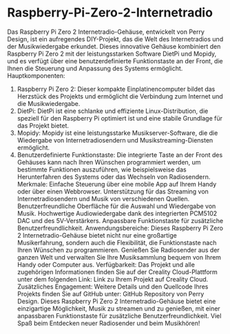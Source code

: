 # Raspberry-Pi-Zero-2-Internetradio

Das Raspberry Pi Zero 2 Internetradio-Gehäuse, entwickelt von Perry Design, ist ein aufregendes DIY-Projekt, das die Welt des Internetradios und der Musikwiedergabe erkundet. Dieses innovative Gehäuse kombiniert den Raspberry Pi Zero 2 mit der leistungsstarken Software DietPi und Mopidy, und es verfügt über eine benutzerdefinierte Funktionstaste an der Front, die Ihnen die Steuerung und Anpassung des Systems ermöglicht.
Hauptkomponenten:
1. Raspberry Pi Zero 2: Dieser kompakte Einplatinencomputer bildet das Herzstück des Projekts und ermöglicht die Verbindung zum Internet und die Musikwiedergabe.
2. DietPi: DietPi ist eine schlanke und effiziente Linux-Distribution, die speziell für den Raspberry Pi optimiert ist und eine stabile Grundlage für das Projekt bietet.
3. Mopidy: Mopidy ist eine leistungsstarke Musikserver-Software, die die Wiedergabe von Internetradiosendern und Musikstreaming-Diensten ermöglicht.
4. Benutzerdefinierte Funktionstaste: Die integrierte Taste an der Front des Gehäuses kann nach Ihren Wünschen programmiert werden, um bestimmte Funktionen auszuführen, wie beispielsweise das Herunterfahren des Systems oder das Wechseln von Radiosendern.
Merkmale:
Einfache Steuerung über eine mobile App auf Ihrem Handy oder über einen Webbrowser.
Unterstützung für das Streaming von Internetradiosendern und Musik von verschiedenen Quellen.
Benutzerfreundliche Oberfläche für die Auswahl und Wiedergabe von Musik.
Hochwertige Audiowiedergabe dank des integrierten PCM5102 DAC und des 5V-Verstärkers.
Anpassbare Funktionstaste für zusätzliche Benutzerfreundlichkeit.
Anwendungsbereiche: Dieses Raspberry Pi Zero 2 Internetradio-Gehäuse bietet nicht nur eine großartige Musikerfahrung, sondern auch die Flexibilität, die Funktionstaste nach Ihren Wünschen zu programmieren. Genießen Sie Radiosender aus der ganzen Welt und verwalten Sie Ihre Musiksammlung bequem von Ihrem Handy oder Computer aus.
Verfügbarkeit: Das Projekt und alle zugehörigen Informationen finden Sie auf der Creality Cloud-Plattform unter dem folgenden Link: Link zu Ihrem Projekt auf Creality Cloud.
Zusätzliches Engagement: Weitere Details und den Quellcode Ihres Projekts finden Sie auf GitHub unter: GitHub Repository von Perry Design.
Dieses Raspberry Pi Zero 2 Internetradio-Gehäuse bietet eine einzigartige Möglichkeit, Musik zu streamen und zu genießen, mit einer anpassbaren Funktionstaste für zusätzliche Benutzerfreundlichkeit. Viel Spaß beim Entdecken neuer Radiosender und beim Musikhören!
